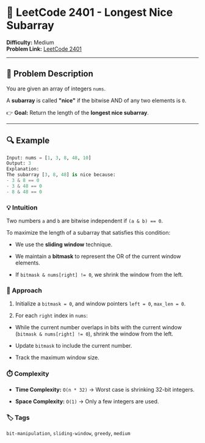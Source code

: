 # 🌟 LeetCode 2401 - Longest Nice Subarray

**Difficulty:** Medium  
**Problem Link:** [LeetCode 2401](https://leetcode.com/problems/longest-nice-subarray)

---

## 📝 Problem Description

You are given an array of integers `nums`.

A **subarray** is called **"nice"** if the bitwise AND of any two elements is `0`.

👉 **Goal:** Return the length of the **longest nice subarray**.

---

## 🔍 Example

```python
Input: nums = [1, 3, 8, 48, 10]
Output: 3
Explanation:
The subarray [3, 8, 48] is nice because:
- 3 & 8 == 0
- 3 & 48 == 0
- 8 & 48 == 0
```

### 💡 Intuition

Two numbers `a` and `b` are bitwise independent if `(a & b) == 0`.

To maximize the length of a subarray that satisfies this condition:

- We use the **sliding window** technique.

- We maintain a **bitmask** to represent the OR of the current window elements.

- If `bitmask & nums[right] != 0`, we shrink the window from the left.

### 🔨 Approach

1. Initialize a `bitmask = 0`, and window pointers `left = 0`, `max_len = 0`.

2. For each `right` index in `nums`:

- While the current number overlaps in bits with the current window (`bitmask & nums[right] != 0`), shrink the window from the left.

- Update `bitmask` to include the current number.

- Track the maximum window size.

### ⏱️ Complexity

- **Time Complexity:** `O(n * 32)` → Worst case is shrinking 32-bit integers.

- **Space Complexity:** `O(1)` → Only a few integers are used.

### 🏷️ Tags
`bit-manipulation`, `sliding-window`, `greedy`, `medium`